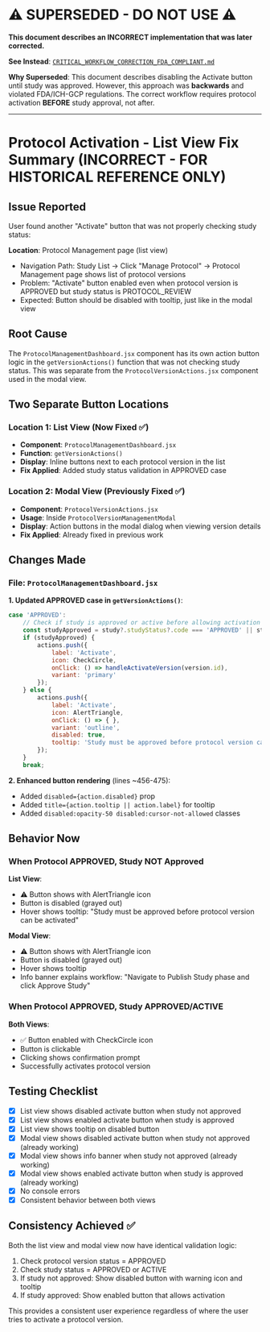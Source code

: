# ⚠️ SUPERSEDED - DO NOT USE ⚠️

**This document describes an INCORRECT implementation that was later corrected.**

**See Instead**: [`CRITICAL_WORKFLOW_CORRECTION_FDA_COMPLIANT.md`](./CRITICAL_WORKFLOW_CORRECTION_FDA_COMPLIANT.md)

**Why Superseded**: This document describes disabling the Activate button until study was approved. However, this approach was **backwards** and violated FDA/ICH-GCP regulations. The correct workflow requires protocol activation **BEFORE** study approval, not after.

---

# Protocol Activation - List View Fix Summary (INCORRECT - FOR HISTORICAL REFERENCE ONLY)

## Issue Reported
User found another "Activate" button that was not properly checking study status:

**Location**: Protocol Management page (list view)
- Navigation Path: Study List → Click "Manage Protocol" → Protocol Management page shows list of protocol versions
- Problem: "Activate" button enabled even when protocol version is APPROVED but study status is PROTOCOL_REVIEW
- Expected: Button should be disabled with tooltip, just like in the modal view

## Root Cause
The `ProtocolManagementDashboard.jsx` component has its own action button logic in the `getVersionActions()` function that was not checking study status. This was separate from the `ProtocolVersionActions.jsx` component used in the modal view.

## Two Separate Button Locations

### Location 1: List View (Now Fixed ✅)
- **Component**: `ProtocolManagementDashboard.jsx`
- **Function**: `getVersionActions()` 
- **Display**: Inline buttons next to each protocol version in the list
- **Fix Applied**: Added study status validation in APPROVED case

### Location 2: Modal View (Previously Fixed ✅)
- **Component**: `ProtocolVersionActions.jsx`
- **Usage**: Inside `ProtocolVersionManagementModal`
- **Display**: Action buttons in the modal dialog when viewing version details
- **Fix Applied**: Already fixed in previous work

## Changes Made

### File: `ProtocolManagementDashboard.jsx`

**1. Updated APPROVED case in `getVersionActions()`**:
```jsx
case 'APPROVED':
    // Check if study is approved or active before allowing activation
    const studyApproved = study?.studyStatus?.code === 'APPROVED' || study?.studyStatus?.code === 'ACTIVE';
    if (studyApproved) {
        actions.push({
            label: 'Activate',
            icon: CheckCircle,
            onClick: () => handleActivateVersion(version.id),
            variant: 'primary'
        });
    } else {
        actions.push({
            label: 'Activate',
            icon: AlertTriangle,
            onClick: () => { },
            variant: 'outline',
            disabled: true,
            tooltip: 'Study must be approved before protocol version can be activated'
        });
    }
    break;
```

**2. Enhanced button rendering** (lines ~456-475):
- Added `disabled={action.disabled}` prop
- Added `title={action.tooltip || action.label}` for tooltip
- Added `disabled:opacity-50 disabled:cursor-not-allowed` classes

## Behavior Now

### When Protocol APPROVED, Study NOT Approved
**List View**:
- ⚠️ Button shows with AlertTriangle icon
- Button is disabled (grayed out)
- Hover shows tooltip: "Study must be approved before protocol version can be activated"

**Modal View**:
- ⚠️ Button shows with AlertTriangle icon
- Button is disabled (grayed out)
- Hover shows tooltip
- Info banner explains workflow: "Navigate to Publish Study phase and click Approve Study"

### When Protocol APPROVED, Study APPROVED/ACTIVE
**Both Views**:
- ✅ Button enabled with CheckCircle icon
- Button is clickable
- Clicking shows confirmation prompt
- Successfully activates protocol version

## Testing Checklist

- [x] List view shows disabled activate button when study not approved
- [x] List view shows enabled activate button when study is approved
- [x] List view shows tooltip on disabled button
- [x] Modal view shows disabled activate button when study not approved (already working)
- [x] Modal view shows info banner when study not approved (already working)
- [x] Modal view shows enabled activate button when study is approved (already working)
- [x] No console errors
- [x] Consistent behavior between both views

## Consistency Achieved ✅

Both the list view and modal view now have identical validation logic:
1. Check protocol version status = APPROVED
2. Check study status = APPROVED or ACTIVE
3. If study not approved: Show disabled button with warning icon and tooltip
4. If study approved: Show enabled button that allows activation

This provides a consistent user experience regardless of where the user tries to activate a protocol version.
